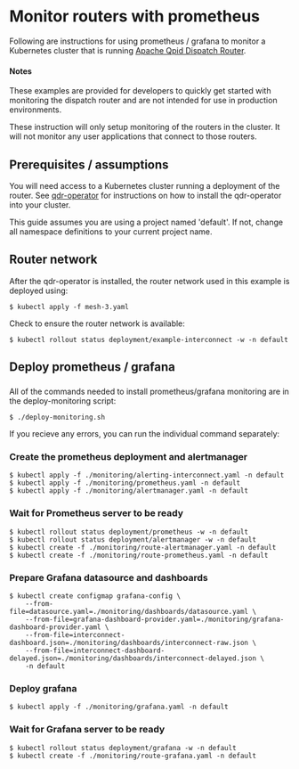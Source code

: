 # Monitor routers with prometheus

Following are instructions for using prometheus / grafana to monitor a Kubernetes cluster 
that is running [Apache Qpid Dispatch Router](https://qpid.apache.org/components/dispatch-router/index.html).

#### Notes
These examples are provided for developers to quickly get started with monitoring the dispatch router and are not intended for use in production environments.

These instruction will only setup monitoring of the routers in the cluster. It will not monitor any user applications that connect to those routers.

## Prerequisites / assumptions

You will need access to a Kubernetes cluster running a deployment of the router. See [qdr-operator](https://github.com/interconnectedcloud/qdr-operator) for instructions on how to install the qdr-operator into your cluster.

This guide assumes you are using a project named 'default'. If not, change all namespace definitions to your current project name.

## Router network

After the qdr-operator is installed, the router network used in this example is deployed using:

```console
$ kubectl apply -f mesh-3.yaml
```

Check to ensure the router network is available:

```console
$ kubectl rollout status deployment/example-interconnect -w -n default
```

## Deploy prometheus / grafana

### 
All of the commands needed to install prometheus/grafana monitoring are in the deploy-monitoring script: 

```console
$ ./deploy-monitoring.sh
```

If you recieve any errors, you can run the individual command separately:

### Create the prometheus deployment and alertmanager

```console
$ kubectl apply -f ./monitoring/alerting-interconnect.yaml -n default
$ kubectl apply -f ./monitoring/prometheus.yaml -n default
$ kubectl apply -f ./monitoring/alertmanager.yaml -n default
```

### Wait for Prometheus server to be ready

```console
$ kubectl rollout status deployment/prometheus -w -n default
$ kubectl rollout status deployment/alertmanager -w -n default
$ kubectl create -f ./monitoring/route-alertmanager.yaml -n default
$ kubectl create -f ./monitoring/route-prometheus.yaml -n default
```

### Prepare Grafana datasource and dashboards

```console
$ kubectl create configmap grafana-config \
    --from-file=datasource.yaml=./monitoring/dashboards/datasource.yaml \
    --from-file=grafana-dashboard-provider.yaml=./monitoring/grafana-dashboard-provider.yaml \
    --from-file=interconnect-dashboard.json=./monitoring/dashboards/interconnect-raw.json \
    --from-file=interconnect-dashboard-delayed.json=./monitoring/dashboards/interconnect-delayed.json \
    -n default

```

### Deploy grafana

```console
$ kubectl apply -f ./monitoring/grafana.yaml -n default
```

### Wait for Grafana server to be ready

```console
$ kubectl rollout status deployment/grafana -w -n default
$ kubectl create -f ./monitoring/route-grafana.yaml -n default
```
